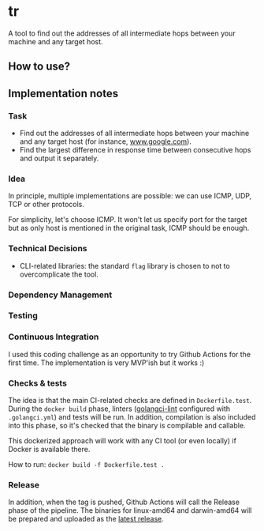 # tr

A tool to find out the addresses of all intermediate hops between your machine and any target host.

## How to use?

## Implementation notes



### Task

- Find out the addresses of all intermediate hops between your machine and
any target host (for instance, www.google.com).
- Find the largest difference in response time between consecutive hops and output it separately.

### Idea



In principle, multiple implementations are possible: we can use ICMP, UDP, TCP or other protocols.

For simplicity, let's choose ICMP. It won't let us specify port for the target but as
only host is mentioned in the original task, ICMP should be enough.


### Technical Decisions

- CLI-related libraries: the standard `flag` library is chosen to not to overcomplicate the tool.


### Dependency Management


### Testing


### Continuous Integration

I used this coding challenge as an opportunity to try Github Actions for the first time.
The implementation is very MVP'ish but it works :)

### Checks & tests

The idea is that the main CI-related checks are defined in `Dockerfile.test`.
During the `docker build` phase, linters ([golangci-lint](https://github.com/golangci/golangci-lint) configured
with `.golangci.yml`) and tests will be run.
In addition, compilation is also included into this phase, so it's checked that the binary is compilable and callable.

This dockerized approach will work with any CI tool (or even locally) if Docker is available there.

How to run: `docker build -f Dockerfile.test .`

### Release

In addition, when the tag is pushed, Github Actions will call the Release phase of the pipeline.
The binaries for linux-amd64 and darwin-amd64 will be prepared and uploaded as
the [latest release](https://github.com/rumyantseva/tr/releases).
